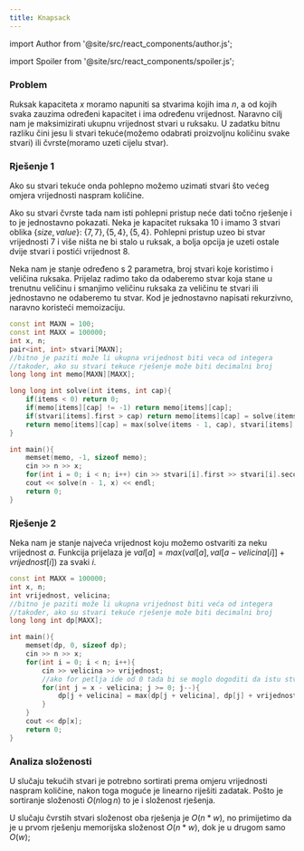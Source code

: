 ```yaml
---
title: Knapsack
---
```


import Author from '@site/src/react_components/author.js';

import Spoiler from '@site/src/react_components/spoiler.js';

<Author authorName='Karlo Franić' githubUsername='kfranic1'/>

### Problem

Ruksak kapaciteta $x$ moramo napuniti sa stvarima kojih ima $n$, a od kojih svaka zauzima određeni kapacitet i ima određenu vrijednost. Naravno cilj nam je maksimizirati ukupnu vrijednost stvari u ruksaku. U zadatku bitnu razliku čini jesu li stvari tekuće(možemo odabrati proizvoljnu količinu svake stvari) ili čvrste(moramo uzeti cijelu stvar).

### Rješenje 1

Ako su stvari tekuće onda pohlepno možemo uzimati stvari što većeg omjera vrijednosti naspram količine.

Ako su stvari čvrste tada nam isti pohlepni pristup neće dati točno rješenje i to je jednostavno pokazati. Neka je kapacitet ruksaka $10$ i imamo $3$ stvari oblika $\{size, value\}$: $\{7, 7\}, \{5, 4\}, \{5, 4\}$. Pohlepni pristup uzeo bi stvar vrijednosti $7$ i više ništa ne bi stalo u ruksak, a bolja opcija je uzeti ostale dvije stvari i postići vrijednost $8$.

Neka nam je stanje određeno s 2 parametra, broj stvari koje koristimo i veličina ruksaka. Prijelaz radimo tako da odaberemo stvar koja stane u trenutnu veličinu i smanjimo veličinu ruksaka za veličinu te stvari ili jednostavno ne odaberemo tu stvar. Kod je jednostavno napisati rekurzivno, naravno koristeći memoizaciju.

```cpp
const int MAXN = 100;
const int MAXX = 100000;
int x, n;
pair<int, int> stvari[MAXN];
//bitno je paziti može li ukupna vrijednost biti veca od integera
//takoder, ako su stvari tekuce rješenje može biti decimalni broj
long long int memo[MAXN][MAXX];

long long int solve(int items, int cap){
    if(items < 0) return 0;
    if(memo[items][cap] != -1) return memo[items][cap];
	if(stvari[items].first > cap) return memo[items][cap] = solve(items - 1, cap);
	return memo[items][cap] = max(solve(items - 1, cap), stvari[items].second + solve(items - 1, cap - stvari[items].first));;
}

int main(){
    memset(memo, -1, sizeof memo);
    cin >> n >> x;
    for(int i = 0; i < n; i++) cin >> stvari[i].first >> stvari[i].second;
    cout << solve(n - 1, x) << endl;
    return 0;
}
```

### Rješenje 2

Neka nam je stanje najveća vrijednost koju možemo ostvariti za neku vrijednost $a$. Funkcija prijelaza je $val[a] = max(val[a], val[a - velicina[i]] + vrijednost[i])$ za svaki $i$.

```cpp
const int MAXX = 100000;
int x, n;
int vrijednost, velicina;
//bitno je paziti može li ukupna vrijednost biti veća od integera
//također, ako su stvari tekuće rješenje može biti decimalni broj
long long int dp[MAXX];

int main(){
    memset(dp, 0, sizeof dp);
    cin >> n >> x;
    for(int i = 0; i < n; i++){
        cin >> velicina >> vrijednost;
        //ako for petlja ide od 0 tada bi se moglo dogoditi da istu stvar stavimo u ruksak više puta
        for(int j = x - velicina; j >= 0; j--){
            dp[j + velicina] = max(dp[j + velicina], dp[j] + vrijednost);
        }
    }
    cout << dp[x];
    return 0;
}
```

### Analiza složenosti

U slučaju tekućih stvari je potrebno sortirati prema omjeru vrijednosti naspram količine, nakon toga moguće je linearno riješiti zadatak. Pošto je sortiranje složenosti $O(n \log n)$ to je i složenost rješenja.

U slučaju čvrstih stvari složenost oba rješenja je $O(n * w)$, no primijetimo da je u prvom rješenju memorijska složenost $O(n * w)$, dok je u drugom samo $O(w)$;